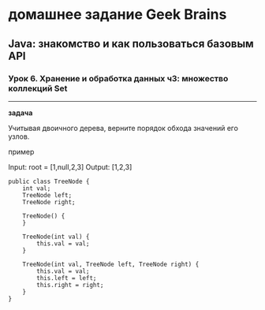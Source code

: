 # домашнее задание Geek Brains
## Java: знакомство и как пользоваться базовым API

### Урок 6. Хранение и обработка данных ч3: множество коллекций Set
----

**задача**

Учитывая двоичного дерева, верните порядок обхода значений его узлов.

пример

Input: root = [1,null,2,3]
Output: [1,2,3]

```
public class TreeNode {
    int val;
    TreeNode left;
    TreeNode right;

    TreeNode() {
    }

    TreeNode(int val) {
        this.val = val;
    }

    TreeNode(int val, TreeNode left, TreeNode right) {
        this.val = val;
        this.left = left;
        this.right = right;
    }
}
```
